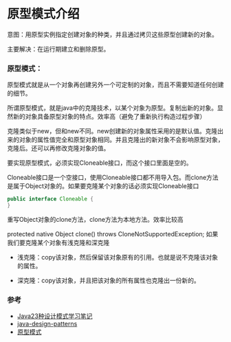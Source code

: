 # 原型模式介绍

意图：用原型实例指定创建对象的种类，并且通过拷贝这些原型创建新的对象。

主要解决：在运行期建立和删除原型。

### 原型模式：

原型模式就是从一个对象再创建另外一个可定制的对象，而且不需要知道任何创建的细节。

所谓原型模式，就是java中的克隆技术，以某个对象为原型。复制出新的对象。显然新的对象具备原型对象的特点。效率高（避免了重新执行构造过程步骤）

克隆类似于new，但和new不同。new创建新的对象属性采用的是默认值。克隆出来的对象的属性值完全和原型对象相同。并且克隆出的新对象不会影响原型对象，克隆后。还可以再修改克隆对象的值。

要实现原型模式，必须实现Cloneable接口，而这个接口里面是空的。

Cloneable接口是一个空接口，使用Cloneable接口都不用导入包。而clone方法是属于Object对象的。如果要克隆某个对象的话必须实现Cloneable接口

```java
public interface Cloneable {
}
```
重写Object对象的clone方法，clone方法为本地方法。效率比较高

protected native Object clone() throws CloneNotSupportedException;
如果我们要克隆某个对象有浅克隆和深克隆

* 浅克隆：copy该对象，然后保留该对象原有的引用。也就是说不克隆该对象的属性。

* 深克隆：copy该对象，并且把该对象的所有属性也克隆出一份新的。

### 参考

* [Java23种设计模式学习笔记](http://www.cnblogs.com/meet/p/5116504.html)
* [java-design-patterns](https://github.com/iluwatar/java-design-patterns)
* [原型模式](https://www.runoob.com/design-pattern/prototype-pattern.html)
